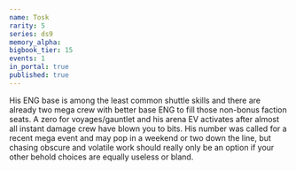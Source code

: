 ```yaml
---
name: Tosk
rarity: 5
series: ds9
memory_alpha:
bigbook_tier: 15
events: 1
in_portal: true
published: true
---
```


His ENG base is among the least common shuttle skills and there are already two mega crew with better base ENG to fill those non-bonus faction seats. A zero for voyages/gauntlet and his arena EV activates after almost all instant damage crew have blown you to bits. His number was called for a recent mega event and may pop in a weekend or two down the line, but chasing obscure and volatile work should really only be an option if your other behold choices are equally useless or bland.

